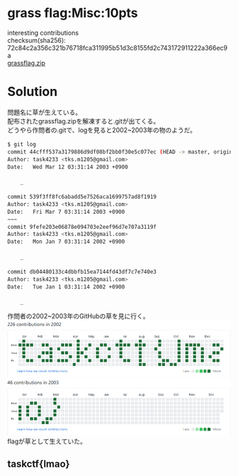 # grass flag:Misc:10pts
interesting contributions  
checksum(sha256): 72c84c2a356c321b76718fca311995b51d3c8155fd2c743172911222a366ec9a  
[grassflag.zip](grassflag.zip)  

# Solution
問題名に草が生えている。  
配布されたgrassflag.zipを解凍すると.gitが出てくる。  
どうやら作問者の.gitで、logを見ると2002~2003年の物のようだ。  
```bash
$ git log
commit 44cfff537a3179886d9df08bf2bb0f30e5c077ec (HEAD -> master, origin/master)
Author: task4233 <tks.m1205@gmail.com>
Date:   Wed Mar 12 03:31:14 2003 +0900

    _

commit 539f3ff8fc6abadd5e7526aca1699757ad8f1919
Author: task4233 <tks.m1205@gmail.com>
Date:   Fri Mar 7 03:31:14 2003 +0900
~~~
commit 9fefe203e06878e094703e2eef96d7e707a3119f
Author: task4233 <tks.m1205@gmail.com>
Date:   Mon Jan 7 03:31:14 2002 +0900

    _

commit db04480133c4dbbfb15ea7144fd43df7c7e740e3
Author: task4233 <tks.m1205@gmail.com>
Date:   Tue Jan 1 03:31:14 2002 +0900

    _
```
作問者の2002~2003年のGitHubの草を見に行く。  
![2002.png](images/2002.png)  
![2003.png](images/2003.png)  
flagが草として生えていた。  

## taskctf{lmao}